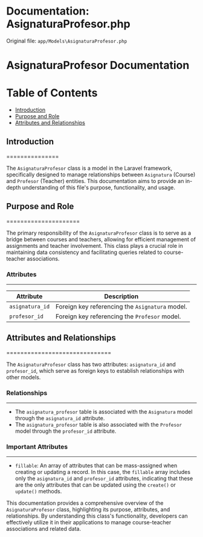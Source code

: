 # Documentation: AsignaturaProfesor.php

Original file: `app/Models\AsignaturaProfesor.php`

# AsignaturaProfesor Documentation

Table of Contents
=================

* [Introduction](#introduction)
* [Purpose and Role](#purpose-and-role)
* [Attributes and Relationships](#attributes-and-relationships)

## Introduction
===============

The `AsignaturaProfesor` class is a model in the Laravel framework, specifically designed to manage relationships between `Asignatura` (Course) and `Profesor` (Teacher) entities. This documentation aims to provide an in-depth understanding of this file's purpose, functionality, and usage.

## Purpose and Role
=====================

The primary responsibility of the `AsignaturaProfesor` class is to serve as a bridge between courses and teachers, allowing for efficient management of assignments and teacher involvement. This class plays a crucial role in maintaining data consistency and facilitating queries related to course-teacher associations.

### Attributes
-------------

| Attribute | Description |
| --- | --- |
| `asignatura_id` | Foreign key referencing the `Asignatura` model. |
| `profesor_id` | Foreign key referencing the `Profesor` model. |

## Attributes and Relationships
==============================

The `AsignaturaProfesor` class has two attributes: `asignatura_id` and `profesor_id`, which serve as foreign keys to establish relationships with other models.

### Relationships
-----------------

* The `asignatura_profesor` table is associated with the `Asignatura` model through the `asignatura_id` attribute.
* The `asignatura_profesor` table is also associated with the `Profesor` model through the `profesor_id` attribute.

### Important Attributes
-------------------------

* `fillable`: An array of attributes that can be mass-assigned when creating or updating a record. In this case, the `fillable` array includes only the `asignatura_id` and `profesor_id` attributes, indicating that these are the only attributes that can be updated using the `create()` or `update()` methods.

This documentation provides a comprehensive overview of the `AsignaturaProfesor` class, highlighting its purpose, attributes, and relationships. By understanding this class's functionality, developers can effectively utilize it in their applications to manage course-teacher associations and related data.